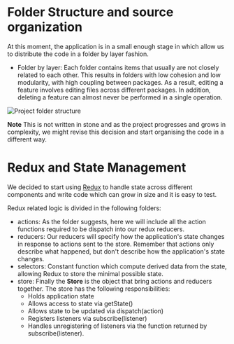 # Folder Structure and source organization
At this moment, the application is in a small enough stage in which allow us to distribute the code in a folder by layer fashion. 

* Folder by layer: Each folder contains items that usually are not closely related to each other. This results in folders with low cohesion and low modularity, with high coupling between packages. As a result, editing a feature involves editing files across different packages. In addition, deleting a feature can almost never be performed in a single operation.

![Project folder structure](https://github.com/SuperblocksHQ/studio/blob/master/resources/images/folder-structure.png)

**Note** This is not written in stone and as the project progresses and grows in complexity, we might revise this decision and start organising the code in a different way. 


# Redux and State Management
We decided to start using [Redux](https://redux.js.org/) to handle state across different components and write code which can grow in size and it is easy to test. 

Redux related logic is divided in the following folders:
 - actions: As the folder suggests, here we will include all the action functions required to be dispatch into our redux reducers. 
 - reducers: Our reducers will specify how the application's state changes in response to actions sent to the store. Remember that actions only describe what happened, but don't describe how the application's state changes.
 - selectors: Constant function which compute derived data from the state, allowing Redux to store the minimal possible state.
 - store: Finally the **Store** is the object that bring actions and reducers together. The store has the following responsibilities:
    - Holds application state
    - Allows access to state via getState()
    - Allows state to be updated via dispatch(action)
    - Registers listeners via subscribe(listener)
    - Handles unregistering of listeners via the function returned by subscribe(listener).



